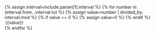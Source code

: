 {% assign interval=include.param[1].interval %}
{% for number in (interval.from...interval.to) %}
	{% assign value=number | divided_by: interval.mod %}
	{% if value == 0 %}
    {% assign value=0 %}
  {% endif %}
	<option value="{{value}}">{{value}}</option>
{% endfor %}
